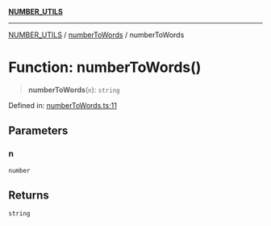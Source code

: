 [**NUMBER_UTILS**](../../README.md)

***

[NUMBER_UTILS](../../README.md) / [numberToWords](../README.md) / numberToWords

# Function: numberToWords()

> **numberToWords**(`n`): `string`

Defined in: [numberToWords.ts:11](https://github.com/dailker/everyutil/blob/d99125d64df5681bba8d2a0f0d24c32625cbf289/src/number/numberToWords.ts#L11)

## Parameters

### n

`number`

## Returns

`string`
